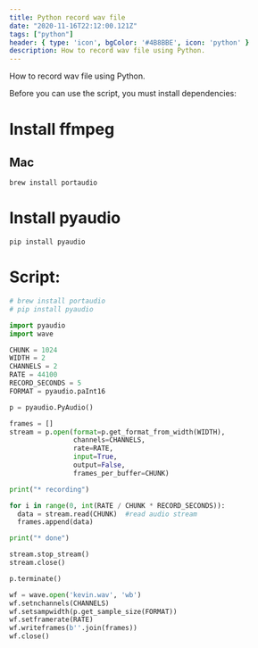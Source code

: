 ```yaml
---
title: Python record wav file
date: "2020-11-16T22:12:00.121Z"
tags: ["python"]
header: { type: 'icon', bgColor: '#4B8BBE', icon: 'python' }
description: How to record wav file using Python.
---
```


How to record wav file using Python.

Before you can use the script, you must install dependencies:

# Install ffmpeg
## Mac
```
brew install portaudio
```

# Install pyaudio
```
pip install pyaudio
```

# Script:
```python
# brew install portaudio
# pip install pyaudio

import pyaudio
import wave

CHUNK = 1024
WIDTH = 2
CHANNELS = 2
RATE = 44100
RECORD_SECONDS = 5
FORMAT = pyaudio.paInt16

p = pyaudio.PyAudio()

frames = []
stream = p.open(format=p.get_format_from_width(WIDTH),
                channels=CHANNELS,
                rate=RATE,
                input=True,
                output=False,
                frames_per_buffer=CHUNK)

print("* recording")

for i in range(0, int(RATE / CHUNK * RECORD_SECONDS)):
  data = stream.read(CHUNK)  #read audio stream
  frames.append(data)

print("* done")

stream.stop_stream()
stream.close()

p.terminate()

wf = wave.open('kevin.wav', 'wb')
wf.setnchannels(CHANNELS)
wf.setsampwidth(p.get_sample_size(FORMAT))
wf.setframerate(RATE)
wf.writeframes(b''.join(frames))
wf.close()
```
